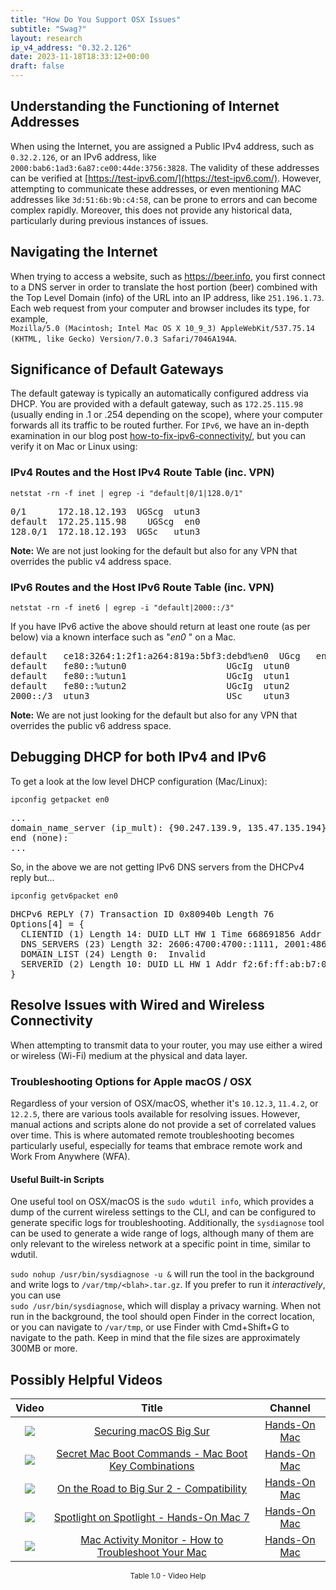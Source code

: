 ```yaml
---
title: "How Do You Support OSX Issues"
subtitle: "Swag?"
layout: research
ip_v4_address: "0.32.2.126"
date: 2023-11-18T18:33:12+00:00
draft: false
---
```


## Understanding the Functioning of Internet Addresses

When using the Internet, you are assigned a Public IPv4 address, such as ```0.32.2.126```, or an IPv6 address, like ```2000:bab6:1ad3:6a87:ce00:44de:3756:3828```. The validity of these addresses can be verified at [https://test-ipv6.com/](https://test-ipv6.com/). However, attempting to communicate these addresses, or even mentioning MAC addresses like ```3d:51:6b:9b:c4:58```, can be prone to errors and can become complex rapidly. Moreover, this does not provide any historical data, particularly during previous instances of issues.
## Navigating the Internet
When trying to access a website, such as https://beer.info, you first connect to a DNS server in order to translate the host portion (beer) combined with the Top Level Domain (info) of the URL into an IP address, like ```251.196.1.73```. Each web request from your computer and browser includes its type, for example, <br>```Mozilla/5.0 (Macintosh; Intel Mac OS X 10_9_3) AppleWebKit/537.75.14 (KHTML, like Gecko) Version/7.0.3 Safari/7046A194A```.
## Significance of Default Gateways
The default gateway is typically an automatically configured address via DHCP. You are provided with a default gateway, such as ```172.25.115.98``` (usually ending in .1 or .254 depending on the scope), where your computer forwards all its traffic to be routed further. For ```IPv6```, we have an in-depth examination in our blog post [how-to-fix-ipv6-connectivity/](/blog/how-to-fix-ipv6-connectivity/), but you can verify it on Mac or Linux using:
<br>
### IPv4 Routes and the Host IPv4 Route Table (inc. VPN)
```netstat -rn -f inet | egrep -i "default|0/1|128.0/1"```

<pre>
0/1      172.18.12.193  UGScg  utun3
default  172.25.115.98    UGScg  en0
128.0/1  172.18.12.193  UGSc   utun3</pre>

**Note:** We are not just looking for the default but also for any VPN that overrides the public v4 address space.

### IPv6 Routes and the Host IPv6 Route Table (inc. VPN)
```netstat -rn -f inet6 | egrep -i "default|2000::/3"```

If you have IPv6 active the above should return at least one route (as per below) via a known interface such as "_en0_ " on a Mac. 

<pre>
default   ce18:3264:1:2f1:a264:819a:5bf3:debd%en0  UGcg   en0
default   fe80::%utun0                   UGcIg  utun0
default   fe80::%utun1                   UGcIg  utun1
default   fe80::%utun2                   UGcIg  utun2
2000::/3  utun3                          USc    utun3</pre>

**Note:** We are not just looking for the default but also for any VPN that overrides the public v6 address space.
<br>

## Debugging DHCP for both IPv4 and IPv6

To get a look at the low level DHCP configuration (Mac/Linux): 

```ipconfig getpacket en0```

<pre>
...
domain_name_server (ip_mult): {90.247.139.9, 135.47.135.194}
end (none):
...</pre>

So, in the above we are not getting IPv6 DNS servers from the DHCPv4 reply but...

```ipconfig getv6packet en0```

<pre>
DHCPv6 REPLY (7) Transaction ID 0x80940b Length 76
Options[4] = {
  CLIENTID (1) Length 14: DUID LLT HW 1 Time 668691856 Addr 3d:51:6b:9b:c4:58
  DNS_SERVERS (23) Length 32: 2606:4700:4700::1111, 2001:4860:4860::8844
  DOMAIN_LIST (24) Length 0:  Invalid
  SERVERID (2) Length 10: DUID LL HW 1 Addr f2:6f:ff:ab:b7:05
}</pre>




## Resolve Issues with Wired and Wireless Connectivity
When attempting to transmit data to your router, you may use either a wired or wireless (Wi-Fi) medium at the physical and data layer.
### Troubleshooting Options for Apple macOS / OSX
Regardless of your version of OSX/macOS, whether it's ```10.12.3```, ```11.4.2```, or ```12.2.5```, there are various tools available for resolving issues. However, manual actions and scripts alone do not provide a set of correlated values over time. This is where automated remote troubleshooting becomes particularly useful, especially for teams that embrace remote work and Work From Anywhere (WFA).
#### Useful Built-in Scripts
One useful tool on OSX/macOS is the ```sudo wdutil info```, which provides a dump of the current wireless settings to the CLI, and can be configured to generate specific logs for troubleshooting. Additionally, the ```sysdiagnose``` tool can be used to generate a wide range of logs, although many of them are only relevant to the wireless network at a specific point in time, similar to wdutil.

```sudo nohup /usr/bin/sysdiagnose -u &``` will run the tool in the background and write logs to ```/var/tmp/<blah>.tar.gz```. If you prefer to run it *interactively*, you can use<br>```sudo /usr/bin/sysdiagnose```, which will display a privacy warning. When not run in the background, the tool should open Finder in the correct location, or you can navigate to ```/var/tmp```, or use Finder with Cmd+Shift+G to navigate to the path. Keep in mind that the file sizes are approximately 300MB or more.
## Possibly Helpful Videos

<link href="/plugins/lity/css/lity.min.css" rel="stylesheet">
<script src="/plugins/lity/js/lity.min.js"></script>
<div class="table1-start"></div>

|Video | Title | Channel |
| :---: | :---: | :---: |
|<a href="https://www.youtube.com/watch?v=7KdhJimuhNw" data-lity><img src="https://i.ytimg.com/vi/7KdhJimuhNw/default.jpg" class="img-fluid"></a>|<a href="https://www.youtube.com/watch?v=7KdhJimuhNw" data-lity>Securing macOS Big Sur</a>|<a target="_blank" href="https://www.youtube.com/channel/UCg43DP8MdHVcl4rFK_delBg" >Hands-On Mac</a>|
|<a href="https://www.youtube.com/watch?v=VwNYWAxHCgM" data-lity><img src="https://i.ytimg.com/vi/VwNYWAxHCgM/default.jpg" class="img-fluid"></a>|<a href="https://www.youtube.com/watch?v=VwNYWAxHCgM" data-lity>Secret Mac Boot Commands - Mac Boot Key Combinations</a>|<a target="_blank" href="https://www.youtube.com/channel/UCg43DP8MdHVcl4rFK_delBg" >Hands-On Mac</a>|
|<a href="https://www.youtube.com/watch?v=HEbK-Tignuc" data-lity><img src="https://i.ytimg.com/vi/HEbK-Tignuc/default.jpg" class="img-fluid"></a>|<a href="https://www.youtube.com/watch?v=HEbK-Tignuc" data-lity>On the Road to Big Sur 2 - Compatibility</a>|<a target="_blank" href="https://www.youtube.com/channel/UCg43DP8MdHVcl4rFK_delBg" >Hands-On Mac</a>|
|<a href="https://www.youtube.com/watch?v=RslZ4W1EPqk" data-lity><img src="https://i.ytimg.com/vi/RslZ4W1EPqk/default.jpg" class="img-fluid"></a>|<a href="https://www.youtube.com/watch?v=RslZ4W1EPqk" data-lity>Spotlight on Spotlight - Hands-On Mac 7</a>|<a target="_blank" href="https://www.youtube.com/channel/UCg43DP8MdHVcl4rFK_delBg" >Hands-On Mac</a>|
|<a href="https://www.youtube.com/watch?v=TWzWd_DiaJ0" data-lity><img src="https://i.ytimg.com/vi/TWzWd_DiaJ0/default.jpg" class="img-fluid"></a>|<a href="https://www.youtube.com/watch?v=TWzWd_DiaJ0" data-lity>Mac Activity Monitor - How to Troubleshoot Your Mac</a>|<a target="_blank" href="https://www.youtube.com/channel/UCg43DP8MdHVcl4rFK_delBg" >Hands-On Mac</a>|

<center><small>Table 1.0 - Video Help</small></center>
 <br>
<div class="table1-end"></div>
<script type="text/javascript">
(function() {
    $('div.table1-start').nextUntil('div.table1-end', 'table').addClass('table thead-dark table-striped table-responsive rounded').attr('id', 't1');
    $('#t1').find('thead').addClass('thead-dark');
})();
</script>
